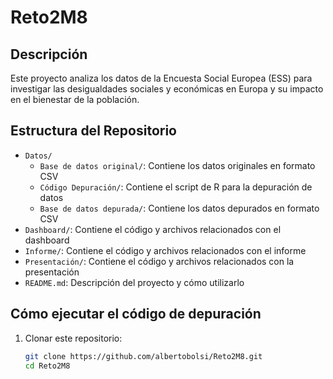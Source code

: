 # Reto2M8

## Descripción
Este proyecto analiza los datos de la Encuesta Social Europea (ESS) para investigar las desigualdades sociales y económicas en Europa y su impacto en el bienestar de la población.

## Estructura del Repositorio
- `Datos/`
  - `Base de datos original/`: Contiene los datos originales en formato CSV
  - `Código Depuración/`: Contiene el script de R para la depuración de datos
  - `Base de datos depurada/`: Contiene los datos depurados en formato CSV
- `Dashboard/`: Contiene el código y archivos relacionados con el dashboard
- `Informe/`: Contiene el código y archivos relacionados con el informe
- `Presentación/`: Contiene el código y archivos relacionados con la presentación
- `README.md`: Descripción del proyecto y cómo utilizarlo

## Cómo ejecutar el código de depuración
1. Clonar este repositorio:
   ```bash
   git clone https://github.com/albertobolsi/Reto2M8.git
   cd Reto2M8
 
